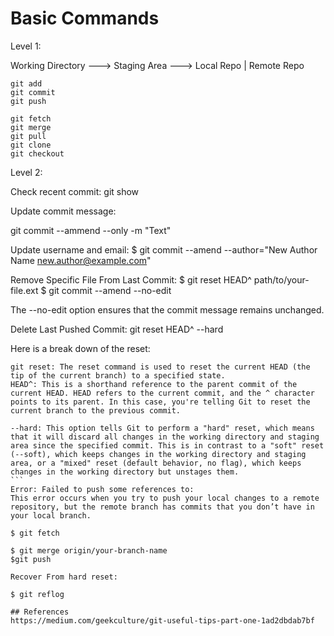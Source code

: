 # Basic Commands

Level 1:

Working Directory ---> Staging Area ---> Local Repo  |  Remote Repo
````
git add
git commit
git push

git fetch
git merge
git pull
git clone
git checkout
````

Level 2:

Check recent commit:
git show

Update commit message:

git commit --ammend --only -m "Text"

Update username and email:
$ git commit --amend --author="New Author Name <new.author@example.com>"


Remove Specific File From Last Commit:
$ git reset HEAD^ path/to/your-file.ext
$ git commit --amend --no-edit

The --no-edit option ensures that the commit message remains unchanged.

Delete Last Pushed Commit:
git reset HEAD^ --hard 

Here is a break down of the reset:
````
git reset: The reset command is used to reset the current HEAD (the tip of the current branch) to a specified state.
HEAD^: This is a shorthand reference to the parent commit of the current HEAD. HEAD refers to the current commit, and the ^ character points to its parent. In this case, you're telling Git to reset the current branch to the previous commit.

--hard: This option tells Git to perform a "hard" reset, which means that it will discard all changes in the working directory and staging area since the specified commit. This is in contrast to a "soft" reset (--soft), which keeps changes in the working directory and staging area, or a "mixed" reset (default behavior, no flag), which keeps changes in the working directory but unstages them.
```
Error: Failed to push some references to:
This error occurs when you try to push your local changes to a remote repository, but the remote branch has commits that you don’t have in your local branch.

$ git fetch

$ git merge origin/your-branch-name
$git push

Recover From hard reset:

$ git reflog

## References
https://medium.com/geekculture/git-useful-tips-part-one-1ad2dbdab7bf
